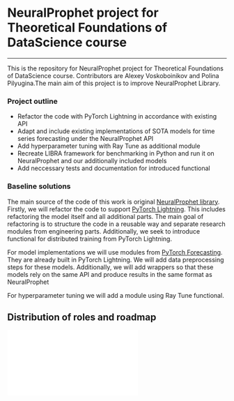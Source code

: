 # NeuralProphet project for Theoretical Foundations of DataScience course

---
This is the repository for NeuralProphet project for Theoretical Foundations of DataScience course. Contributors are Alexey Voskoboinikov and Polina Pilyugina.The main aim of this project is to improve NeuralProphet Library.

### Project outline
- Refactor the code with PyTorch Lightning in accordance with existing API
- Adapt and include existing implementations of SOTA models for time series forecasting under the NeuralProphet API
- Add hyperparameter tuning with Ray Tune as additional module
- Recreate LIBRA framework for benchmarking in Python and run it on NeuralProphet and our additionally included models
- Add neccessary tests and documentation for introduced functional

### Baseline solutions
The main source of the code of this work is original [NeuralProphet library](https://github.com/ourownstory/neural_prophet).
Firstly, we will refactor the code to support [PyTorch Lightning](https://www.pytorchlightning.ai).
This includes refactoring the model itself and all additional parts.
The main goal of refactoring is to structure the code in a reusable way and separate research modules from engineering parts. 
Additionally, we seek to introduce functional for distributed training from PyTorch Lightning.

For model implementations we will use modules from [PyTorch Forecasting](https://pytorch-forecasting.readthedocs.io/en/latest/index.html).
They are already built in PyTorch Lightning.
We will add data preprocessing steps for these models.
Additionally, we will add wrappers so that these models rely on the same API and produce results in the same format as NeuralProphet

For hyperparameter tuning we will add a module using Ray Tune functional.

## Distribution of roles and roadmap

![PT to PL](roadmap.pdf)
